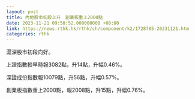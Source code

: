 ```yaml
---
layout: post
title: 內地股市初段上升　創業板重上2000點
date: 2023-11-21 09:50:52.000000000 +08:00
link: https://news.rthk.hk/rthk/ch/component/k2/1728705-20231121.htm
categories: rthk
---
```


滬深股市初段向好。

上證指數較早時報3082點，升14點，升幅0.46%。

深證成份指數報10079點，升56點，升幅0.57%。

創業板指數重上2000點，報2008點，升15點，升幅0.76%。
